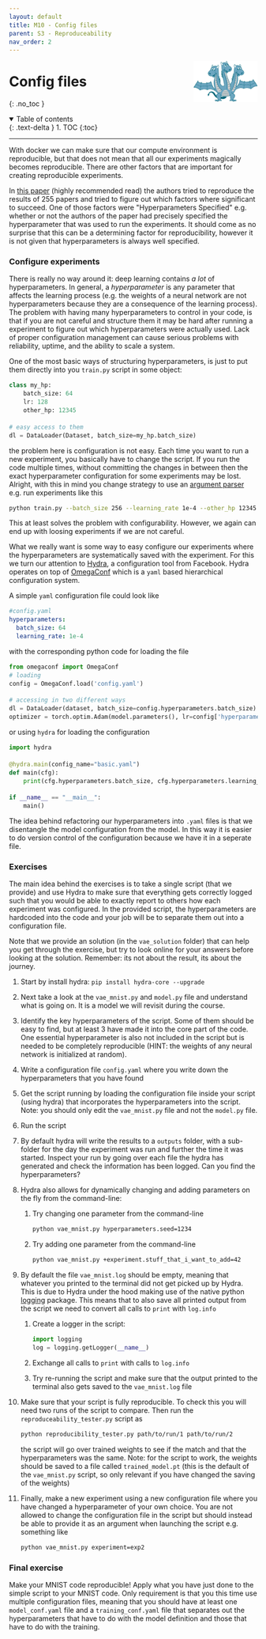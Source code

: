 ```yaml
---
layout: default
title: M10 - Config files
parent: S3 - Reproduceability
nav_order: 2
---
```


<img style="float: right;" src="../figures/icons/m10.png" width="130"> 

# Config files
{: .no_toc }

<details open markdown="block">
  <summary>
    Table of contents
  </summary>
  {: .text-delta }
1. TOC
{:toc}
</details>

---

With docker we can make sure that our compute environment is reproducible, but that does not mean that all our experiments magically becomes reproducible. There are other factors that are important for creating reproducible experiments.

In [this paper](https://arxiv.org/abs/1909.06674) (highly recommended read) the authors tried to reproduce the results of 255 papers and tried to figure out which factors where significant to succeed. One of those factors were "Hyperparameters Specified" e.g. whether or not the authors of the paper had precisely specified the hyperparameter that was used to run the experiments. It should come as no surprise that this can be a determining factor for reproducibility, however it is not given that hyperparameters is always well specified.

### Configure experiments

There is really no way around it: deep learning contains *a lot* of hyperparameters. In general, a *hyperparameter* is any parameter that affects the learning process (e.g. the weights of a neural network are not hyperparameters because they are a consequence of the learning process). The problem with having many hyperparameters to control in your code, is that if you are not careful and structure them it may be hard after running a experiment to figure out which hyperparameters were actually used. Lack of proper configuration management can cause serious problems with reliability, uptime, and the ability to scale a system.

One of the most basic ways of structuring hyperparameters, is just to put them directly into you `train.py` script in some object:

```python
class my_hp:
    batch_size: 64
    lr: 128
    other_hp: 12345

# easy access to them
dl = DataLoader(Dataset, batch_size=my_hp.batch_size)
```

the problem here is configuration is not easy. Each time you want to run a new experiment, you basically have to change the script. If you run the code multiple times, without committing the changes in between then the exact hyperparameter configuration for some experiments may be lost. Alright, with this in mind you change strategy to use an [argument parser](https://docs.python.org/3/library/argparse.html) e.g. run experiments like this

```bash
python train.py --batch_size 256 --learning_rate 1e-4 --other_hp 12345
```

This at least solves the problem with configurability. However, we again can end up with loosing experiments if we are not careful.

What we really want is some way to easy configure our experiments where the hyperparameters are systematically saved with the experiment. For this we turn our attention to [Hydra](https://hydra.cc/), a configuration tool from Facebook. Hydra operates on top of [OmegaConf](https://github.com/omry/omegaconf) which is a `yaml` based hierarchical configuration system.

A simple `yaml` configuration file could look like
```yaml
#config.yaml
hyperparameters:
  batch_size: 64
  learning_rate: 1e-4
```
with the corresponding python code for loading the file
```python
from omegaconf import OmegaConf
# loading
config = OmegaConf.load('config.yaml')

# accessing in two different ways
dl = DataLoader(dataset, batch_size=config.hyperparameters.batch_size)
optimizer = torch.optim.Adam(model.parameters(), lr=config['hyperparameters']['lr'])
```
or using `hydra` for loading the configuration
```python
import hydra

@hydra.main(config_name="basic.yaml")
def main(cfg):
    print(cfg.hyperparameters.batch_size, cfg.hyperparameters.learning_rate)

if __name__ == "__main__":
    main()
```
The idea behind refactoring our hyperparameters into `.yaml` files is that we disentangle the model configuration from the model. In this way it is easier to do version control of the configuration because we have it in a seperate file.

### Exercises

The main idea behind the exercises is to take a single script (that we provide) and use Hydra to make sure that everything gets correctly logged such that you would be able to exactly report to others how each experiment was configured. In the provided script, the hyperparameters are hardcoded into the code and your job will be to separate them out into a configuration file.

Note that we provide an solution (in the `vae_solution` folder) that can help you get through the exercise, but try to look online for your answers before looking at the solution. Remember: its not about the result, its about the journey.

1. Start by install hydra: `pip install hydra-core --upgrade`

2. Next take a look at the `vae_mnist.py` and `model.py` file and understand what is going on. It is a model we will revisit during the course.
   
3. Identify the key hyperparameters of the script. Some of them should be easy to find, but at least 3 have made it into the core part of the code. One essential hyperparameter is also not included in the script but is needed to be completely reproducible (HINT: the weights of any neural network is initialized at random).
   
4. Write a configuration file `config.yaml` where you write down the hyperparameters that you have found

5. Get the script running by loading the configuration file inside your script (using hydra) that incorporates the hyperparameters into the script. Note: you should only edit the `vae_mnist.py` file and not the `model.py` file.
   
6. Run the script

7. By default hydra will write the results to a `outputs` folder, with a sub-folder for the day the experiment was run and further the time it was started. Inspect your run by going over each file the hydra has generated and check the information has been logged. Can you find the hyperparameters?
   
8. Hydra also allows for dynamically changing and adding parameters on the fly from the command-line:

   1. Try changing one parameter from the command-line
      ```bash
      python vae_mnist.py hyperparameters.seed=1234
      ```

   2. Try adding one parameter from the command-line
      ```bash
      python vae_mnist.py +experiment.stuff_that_i_want_to_add=42
      ```

9. By default the file `vae_mnist.log` should be empty, meaning that whatever you printed to the terminal did not get picked up by Hydra. This is due to Hydra under the hood making use of the native python [logging](https://docs.python.org/3/library/logging.html) package. This means that to also save all printed output from the script we need to convert all calls to `print` with `log.info`

   1. Create a logger in the script:
      ```python
      import logging
      log = logging.getLogger(__name__)
      ```

   2. Exchange all calls to `print` with calls to `log.info`

   3. Try re-running the script and make sure that the output printed to the terminal also gets saved to the `vae_mnist.log` file

10. Make sure that your script is fully reproducible. To check this you will need two runs of the script to compare. Then run the `reproduceability_tester.py` script as
    ```bash
    python reproducibility_tester.py path/to/run/1 path/to/run/2
    ```
    the script will go over trained weights to see if the match and that the hyperparameters was the same. Note: for the script to work, the weights should be saved to a file called `trained_model.pt` (this is the default of the `vae_mnist.py` script, so only relevant if you have changed the saving of the weights)

11. Finally, make a new experiment using a new configuration file where you have changed a hyperparameter of your own choice. You are not allowed to change the configuration file in the script but should instead be able to provide it as an argument when launching the script e.g. something like
    ```bash
    python vae_mnist.py experiment=exp2
    ```
  
### Final exercise

Make your MNIST code reproducible! Apply what you have just done to the simple script to your MNIST code. Only requirement is that you this time use multiple configuration files, meaning that you should have at least one `model_conf.yaml` file and a `training_conf.yaml` file that separates out the hyperparameters that have to do with the model definition and those that have to do with the training.